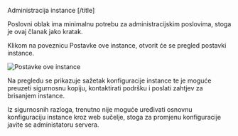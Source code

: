 Administracija instance [/title]

Poslovni oblak ima minimalnu potrebu za administracijskim poslovima, stoga je ovaj članak jako kratak.

Klikom na poveznicu Postavke ove instance, otvorit će se pregled postavki instance.
 
![Postavke ove instance](https://oblak.mbmjertan.co/public/educateam/file/d9fd6ab23c2739611be2997b3c231d486ffd255f125e398fb6f391e810ae7354)

Na pregledu se prikazuje sažetak konfiguracije instance te je moguće preuzeti sigurnosnu kopiju, kontaktirati podršku i poslati zahtjev za brisanjem instance.

Iz sigurnosnih razloga, trenutno nije moguće uređivati osnovnu konfiguraciju instance kroz web sučelje, stoga za promjenu konfiguracije javite se administatoru servera.